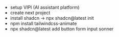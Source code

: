 - setup VIPI (AI assistant platform)
- create next project
- install shadcn -> npx shadcn@latest init
- npm install tailwindcss-animate
- npx shadcn@latest add button form input sonner
